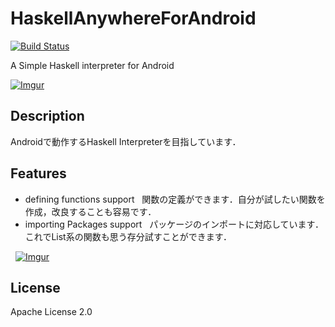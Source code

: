 # HaskellAnywhereForAndroid
[![Build Status](https://travis-ci.org/clockvoid/HaskellAnywhereForAndroid.svg?branch=master)](https://travis-ci.org/clockvoid/HaskellAnywhereForAndroid)

A Simple Haskell interpreter for Android

[![Imgur](http://i.imgur.com/90KdDuCm.png, "Screenshot")](https://i.imgur.com/ooHP4Pxm.png)

## Description
Androidで動作するHaskell Interpreterを目指しています．

## Features
 - defining functions support
   関数の定義ができます．自分が試したい関数を作成，改良することも容易です．
 - importing Packages support
   パッケージのインポートに対応しています．これでList系の関数も思う存分試すことができます．
   
   [![Imgur](http://i.imgur.com/ZEZyvgVm.png, "Features")](http://i.imgur.com/ZEZyvgV.png)

## License
Apache License 2.0
